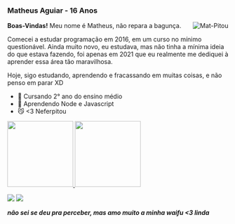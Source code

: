 ### Matheus Aguiar - 16 Anos


**Boas-Vindas!** Meu nome é Matheus, não repara a bagunça.
<img align="right" alt="Mat-Pitou" src="https://user-images.githubusercontent.com/79723385/132144681-912f2eff-5e0a-4f17-9759-81477065a3a8.gif">

Comecei a estudar programação em 2016, em um curso no mínimo questionável. Ainda muito novo, eu estudava, mas não tinha a mínima ideia do que estava fazendo, foi apenas em 2021 que eu realmente me dediquei à aprender essa área tão maravilhosa.

Hoje, sigo estudando, aprendendo e fracassando em muitas coisas, e não penso em parar XD


- 🏫 Cursando 2° ano do ensino médio
- 🏫 Aprendendo Node e Javascript
- 😼 <3 Neferpitou




 <div>
  <a href="https://github.com/pitouemat">
  <img height="150em" src="https://github-readme-stats.vercel.app/api?username=pitouemat&show_icons=true&theme=omni&include_all_commits=true&count_private=true"/>
  <img height="150em" src="https://github-readme-stats.vercel.app/api/top-langs/?username=pitouemat&layout=compact&langs_count=16&theme=omni"/>
 </a>
</div>

 
<div> 

  <a href="https://instagram.com/pitouemat" target="_blank"><img src="https://img.shields.io/badge/-Instagram-%23E4405F?style=for-the-badge&logo=instagram&logoColor=white" target="_blank"></a>
  <a href="https://www.linkedin.com/in/matheus-aguiar-2b9703212/" target="_blank"><img src="https://img.shields.io/badge/-LinkedIn-%230077B5?style=for-the-badge&logo=linkedin&logoColor=white" target="_blank"></a> 

</div>

  
 
***não sei se deu pra perceber, mas amo muito a minha waifu <3 linda***
